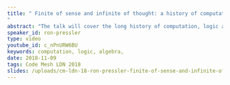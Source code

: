 ```yaml
---
title: " Finite of sense and infinite of thought: a history of computation, logic and algebra
"
abstract: "The talk will cover the long history of computation, logic and algebra, and the relationship between the three, from Classical times to the 20th century, starting out as a single discipline and then growing apart in the early 20th century. Rather than being surprising, this relationship stems from a single — yet fascinating — line of inquiry into the essence of thought, guided by a particular ancient aesthetic. We will focus on the importance of language and meaning in that evolution, and discuss the philosophical revolution that broke away from the linguistic tradition and completely changed how we view thought, computation and meaning."
speaker_id: ron-pressler
type: video
youtube_id: c_nPnURW6BU
keywords: computation, logic, algebra,
date: 2018-11-09
tags: Code Mesh LDN 2018
slides: /uploads/cm-ldn-18-ron-pressler-finite-of-sense-and-infinite-of-thought-compressed.pdf
---
```


